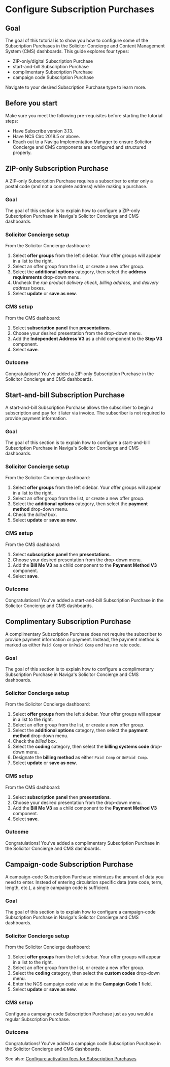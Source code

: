 # Configure Subscription Purchases

## Goal

The goal of this tutorial is to show you how to configure some of the Subscription Purchases in the Solicitor Concierge and Content Management System (CMS) dashboards. This guide explores four types:

- ZIP-only/digital Subscription Purchase
- start-and-bill Subscription Purchase
- complimentary Subscription Purchase
- campaign code Subscription Purchase

Navigate to your desired Subscription Purchase type to learn more.

## Before you start

Make sure you meet the following pre-requisites before starting the tutorial steps:

- Have Subscribe version 3.13.
- Have NCS Circ 2018.5 or above.
- Reach out to a Naviga Implementation Manager to ensure Solicitor Concierge and CMS components are configured and structured properly.

## ZIP-only Subscription Purchase

A ZIP-only Subscription Purchase requires a subscriber to enter only a postal code (and not a complete address) while making a purchase.

### Goal

The goal of this section is to explain how to configure a ZIP-only Subscription Purchase in Naviga's Solicitor Concierge and CMS dashboards.

### Solicitor Concierge setup

From the Solicitor Concierge dashboard:

1. Select **offer groups** from the left sidebar. Your offer groups will appear in a list to the right.
2. Select an offer group from the list, or create a new offer group.
3. Select the **additional options** category, then select the **address requirements** drop-down menu.
4. Uncheck the _run product delivery check_, _billing address_, and _delivery address_ boxes.
5. Select **update** or **save as new**.

### CMS setup

From the CMS dashboard:

1. Select **subscription panel** then **presentations**.
2. Choose your desired presentation from the drop-down menu.
3. Add the **Independent Address V3** as a child component to the **Step V3** component.
4. Select **save**.

### Outcome

Congratulations! You've added a ZIP-only Subscription Purchase in the Solicitor Concierge and CMS dashboards.

## Start-and-bill Subscription Purchase

A start-and-bill Subscription Purchase allows the subscriber to begin a subscription and pay for it later via invoice. The subscriber is not required to provide payment information.  

### Goal

The goal of this section is to explain how to configure a start-and-bill Subscription Purchase in Naviga's Solicitor Concierge and CMS dashboards.

### Solicitor Concierge setup

From the Solicitor Concierge dashboard:

1. Select **offer groups** from the left sidebar. Your offer groups will appear in a list to the right.
2. Select an offer group from the list, or create a new offer group.
3. Select the **additional options** category, then select the **payment method** drop-down menu.
4. Check the _billed_ box.
5. Select **update** or **save as new**.

### CMS setup

From the CMS dashboard:

1. Select **subscription panel** then **presentations**.
2. Choose your desired presentation from the drop-down menu.
3. Add the **Bill Me V3** as a child component to the **Payment Method V3** component.
4. Select **save**.

### Outcome

Congratulations! You've added a start-and-bill Subscription Purchase in the Solicitor Concierge and CMS dashboards.

## Complimentary Subscription Purchase

A complimentary Subscription Purchase does not require the subscriber to provide payment information or payment. Instead, the payment method is marked as either `Paid Comp` or `UnPaid Comp` and has no rate code.

### Goal

The goal of this section is to explain how to configure a complimentary Subscription Purchase in Naviga's Solicitor Concierge and CMS dashboards.

### Solicitor Concierge setup

From the Solicitor Concierge dashboard:

1. Select **offer groups** from the left sidebar. Your offer groups will appear in a list to the right.
2. Select an offer group from the list, or create a new offer group.
3. Select the **additional options** category, then select the **payment method** drop-down menu.
4. Check the _billed_ box.
5. Select the **coding** category, then select the **billing systems code** drop-down menu.
6. Designate the **billing method** as either `Paid Comp` or `UnPaid Comp`.
7. Select **update** or **save as new**.

### CMS setup

From the CMS dashboard:

1. Select **subscription panel** then **presentations**.
2. Choose your desired presentation from the drop-down menu.
3. Add the **Bill Me V3** as a child component to the **Payment Method V3** component.
4. Select **save**.

### Outcome

Congratulations! You've added a complimentary Subscription Purchase in the Solicitor Concierge and CMS dashboards.

## Campaign-code Subscription Purchase

A campaign-code Subscription Purchase minimizes the amount of data you need to enter. Instead of entering circulation specific data (rate code, term, length, etc.), a single campaign code is sufficient.

### Goal

The goal of this section is to explain how to configure a campaign-code Subscription Purchase in Naviga's Solicitor Concierge and CMS dashboards.

### Solicitor Concierge setup

From the Solicitor Concierge dashboard:

1. Select **offer groups** from the left sidebar. Your offer groups will appear in a list to the right.
2. Select an offer group from the list, or create a new offer group.
3. Select the **coding** category, then select the **custom codes** drop-down menu.
4. Enter the NCS campaign code value in the **Campaign Code 1** field.
5. Select **update** or **save as new**.

### CMS setup

Configure a campaign code Subscription Purchase just as you would a regular Subscription Purchase.

### Outcome

Congratulations! You've added a campaign code Subscription Purchase in the Solicitor Concierge and CMS dashboards.

See also: [Configure activation fees for Subscription Purchases](example.com)